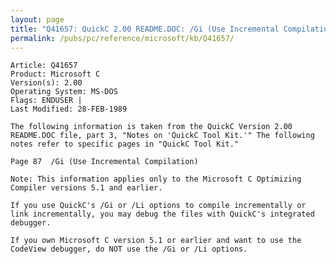 ```yaml
---
layout: page
title: "Q41657: QuickC 2.00 README.DOC: /Gi (Use Incremental Compilation)"
permalink: /pubs/pc/reference/microsoft/kb/Q41657/
---
```


	Article: Q41657
	Product: Microsoft C
	Version(s): 2.00
	Operating System: MS-DOS
	Flags: ENDUSER |
	Last Modified: 28-FEB-1989
	
	The following information is taken from the QuickC Version 2.00
	README.DOC file, part 3, "Notes on 'QuickC Tool Kit.'" The following
	notes refer to specific pages in "QuickC Tool Kit."
	
	Page 87  /Gi (Use Incremental Compilation)
	
	Note: This information applies only to the Microsoft C Optimizing
	Compiler versions 5.1 and earlier.
	
	If you use QuickC's /Gi or /Li options to compile incrementally or
	link incrementally, you may debug the files with QuickC's integrated
	debugger.
	
	If you own Microsoft C version 5.1 or earlier and want to use the
	CodeView debugger, do NOT use the /Gi or /Li options.
